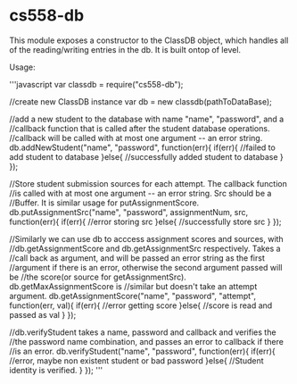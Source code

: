 cs558-db
========

This module exposes a constructor to the ClassDB object, which handles all 
of the reading/writing entries in the db. It is built ontop of level.

Usage:

'''javascript
var classdb = require("cs558-db");

//create new ClassDB instance
var db = new classdb(pathToDataBase);

//add a new student to the database with name "name", "password", and a 
//callback function that is called after the student database operations.
//callback will be called with at most one argument -- an error string.
db.addNewStudent("name", "password", function(err){
  if(err){
    //failed to add student to database
  }else{
    //successfully added student to database
  }
});

//Store student submission sources for each attempt. The callback function 
//is called with at most one argument -- an error string. Src should be a 
//Buffer. It is similar usage for putAssignmentScore. 
db.putAssignmentSrc("name", "password", assignmentNum, src, function(err){
  if(err){
    //error storing src
  }else{
    //successfully store src
  }
});

//Similarly we can use db to acccess assignment scores and sources, with
//db.getAssignmentScore and db.getAssignmentSrc respectively. Takes a 
//call back as argument, and will be passed an error string as the first 
//argument if there is an error, otherwise the second argument passed will be
//the score(or source for getAssignmentSrc). db.getMaxAssignmentScore is
//similar but doesn't take an attempt argument.
db.getAssignmentScore("name", "password", "attempt", function(err, val){
  if(err){
    //error getting score
  }else{
    //score is read and passed as val
  }
});

//db.verifyStudent takes a name, password and callback and verifies the 
//the password name combination, and passes an error to callback if there 
//is an error. 
db.verifyStudent("name", "password", function(err){
  if(err){
    //error, maybe non existent student or bad password
  }else{
    //Student identity is verified.
  }
});
'''
